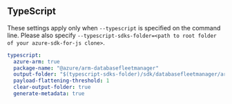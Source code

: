 ## TypeScript

These settings apply only when `--typescript` is specified on the command line.
Please also specify `--typescript-sdks-folder=<path to root folder of your azure-sdk-for-js clone>`.

``` yaml $(typescript)
typescript:
  azure-arm: true
  package-name: "@azure/arm-databasefleetmanager"
  output-folder: "$(typescript-sdks-folder)/sdk/databasefleetmanager/arm-databasefleetmanager"
  payload-flattening-threshold: 1
  clear-output-folder: true
  generate-metadata: true
```
